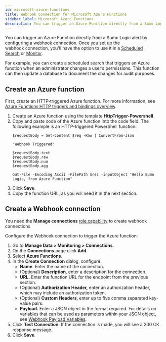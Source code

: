 ```yaml
---
id: microsoft-azure-functions
title: Webhook Connection for Microsoft Azure Functions
sidebar_label: Microsoft Azure Functions
description: You can trigger an Azure Function directly from a Sumo Logic alert by configuring a webhook connection.
---
```


You can trigger an Azure Function directly from a Sumo Logic alert by configuring a webhook connection. Once you set up the webhook connection, you'll have the option to use it in a [Scheduled Search](schedule-searches-webhook-connections.md) or [Monitor](/docs/alerts/monitors).

For example, you can create a scheduled search that triggers an Azure function when an administrator changes a user’s permissions. This function can then update a database to document the changes for audit purposes.

## Create an Azure function

First, create an HTTP-triggered Azure function. For more information, see [Azure Functions HTTP triggers and bindings overview](https://docs.microsoft.com/en-us/azure/azure-functions/functions-bindings-http-webhook?tabs=in-process%2Cfunctionsv2&pivots=programming-language-csharp).

1. Create an Azure function using the template **HttpTrigger-Powershell**.
1. Copy and paste code of the Azure function into the code field. The following example is an HTTP-triggered PowerShell function:
    ```
    $requestBody = Get-Content $req -Raw | ConvertFrom-Json

    "Webhook Triggered"

    $requestBody.text
    $requestBody.raw
    $requestBody.num
    $requestBody.agg

    Out-File -Encoding Ascii -FilePath $res -inputObject "Hello Sumo Logic, from Azure Function"
    ```
1. Click **Save**.
1. Copy the function URL, as you will need it in the next section.

## Create a Webhook connection

You need the **Manage connections** [role capability](/docs/manage/users-roles/roles/role-capabilities) to create webhook connections.

Configure the Webhook connection to trigger the Azure function:

1. Go to **Manage Data \> Monitoring \> Connections**.
1. On the **Connections** page click **Add**.
1. Select **Azure Functions**.
1. In the **Create Connection** dialog, configure:
    * **Name.** Enter the name of the connection.
    * (Optional) **Description**, enter a description for the connection.
    * **URL.** Enter the function URL for the endpoint from the previous section.
    * (Optional) **Authorization Header,** enter an authorization header, which may include an authorization token.
    * (Optional) **Custom Headers**, enter up to five comma separated key-value pairs.
    * **Payload.** Enter a JSON object in the format required. For details on variables that can be used as parameters within your JSON object, see [Webhook Payload Variables](set-up-webhook-connections.md). 
1. Click **Test Connection**. If the connection is made, you will see a 200 OK response message.
1. Click **Save**.

